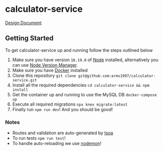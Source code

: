 # calculator-service

[Design Document](https://docs.google.com/document/d/15whfsB-E8Dm4XBZpWGx9u8UcvMfGJ9AaPAnWfeTwlGA/edit?usp=sharing)

## Getting Started

To get calculator-service up and running follow the steps outlined below

1. Make sure you have version `16.19.0` of [Node](https://nodejs.org/en) installed, alternatively you can use [Node Version Manager](https://github.com/nvm-sh/nvm).
2. Make sure you have [Docker](https://www.docker.com/) installed
3. Clone this repository `git clone git@github.com:arms1997/calculator-service.git`
4. Install all the required dependencies `cd calculator-service && npm install`
5. Get the container up and running to use the MySQL DB `docker-compose up`
6. Execute all required migrations `npx knex migrate:latest`
7. Finally run `npm run dev`! And you should be good!

### Notes

- Routes and validation are auto-generated by [tsoa](https://tsoa-community.github.io/docs/getting-started.html)
- To run tests `npm run test`!
- To handle auto-reloading we use [nodemon](https://www.npmjs.com/package/nodemon)!
